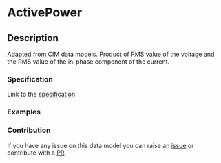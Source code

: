 # ActivePower

## Description 

Adapted from CIM data models. Product of RMS value of the voltage and the RMS value of the in-phase component of the current.
### Specification

Link to the [specification](https://smart-data-models.github.io/dataModel.EnergyCIM/ActivePower/doc/spec.md)
### Examples
### Contribution

 If you have any issue on this data model you can raise an [issue](https://github.com/smart-data-models/dataModel.EnergyCIM/issues)  or contribute with a [PR](https://github.com/smart-data-models/dataModel.EnergyCIM/pulls)
